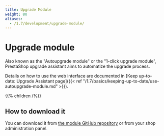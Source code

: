 ```yaml
---
title: Upgrade Module
weight: 80
aliases:
  - /1.7/development/upgrade-module/
---
```


# Upgrade module

Also known as the "Autoupgrade module" or the "1-click upgrade module", PrestaShop upgrade assistant aims to automatize the upgrade process.

Details on how to use the web interface are documented in [Keep up-to-date: Upgrade Assistant page]({{< ref "/1.7/basics/keeping-up-to-date/use-autoupgrade-module.md" >}}).

{{% children /%}}

## How to download it

You can download it from [the module GitHub repository](https://github.com/PrestaShop/autoupgrade/releases) or from your shop administration panel.